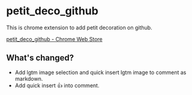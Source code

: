 # petit_deco_github

This is chrome extension to add petit decoration on github.

[petit_deco_github - Chrome Web Store](https://chrome.google.com/webstore/detail/petitdecogithub/aieofhdmcaalkcopkmkcjmacfpigffdf)

## What's changed?
- Add lgtm image selection and quick insert lgtm image to comment as markdown.
- Add quick insert :+1: into comment.
